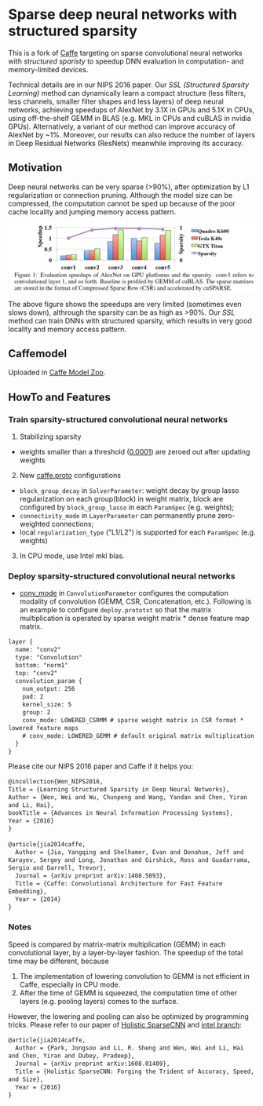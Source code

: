 # Sparse deep neural networks with structured sparsity

This is a fork of [Caffe](http://caffe.berkeleyvision.org/) targeting on sparse convolutional neural networks with *structured sparisty* to speedup DNN evaluation in computation- and memory-limited devices.

Technical details are in our NIPS 2016 paper.
Our *SSL (Structured Sparsity Learning)* method can dynamically learn a compact structure (less filters, less channels, smaller filter shapes and less layers) of deep neural networks, achieving speedups of AlexNet by 3.1X in GPUs and 5.1X in CPUs, using off-the-shelf GEMM in BLAS (e.g. MKL in CPUs and cuBLAS in nvidia GPUs). Alternatively, a variant of our method can improve accuracy of AlexNet by ~1%. Moreover, our results can also reduce the number of layers in Deep Residual Networks (ResNets) meanwhile improving its accuracy.

## Motivation
Deep neural networks can be very sparse (>90%), after optimization by L1 regularization or connection pruning. Although the model size can be compressed, the computation cannot be sped up because of the poor cache locality and jumping memory access pattern.

![Alt text](/models/bvlc_reference_caffenet/speedups.png?raw=true "Speedup vs. sparsity")

The above figure shows the speedups are very limited (sometimes even slows down), althrough the sparsity can be as high as >90%. Our *SSL* method can train DNNs with structured sparsity, which results in very good locality and memory access pattern.

## Caffemodel
Uploaded in [Caffe Model Zoo](https://github.com/BVLC/caffe/wiki/Model-Zoo#learning-structured-sparsity-in-deep-neural-networks).

## HowTo and Features
### Train sparsity-structured convolutional neural networks 
1. Stabilizing sparsity
  - weights smaller than a threshold ([0.0001](http://www.cv-foundation.org/openaccess/content_cvpr_2015/papers/Liu_Sparse_Convolutional_Neural_2015_CVPR_paper.pdf)) are zeroed out after updating weights
2. New [caffe.proto](https://github.com/wenwei202/caffe/blob/scnn/src/caffe/proto/caffe.proto) configurations
  - `block_group_decay` in `SolverParameter`: weight decay by group lasso regularization on each group(block) in weight matrix, block are configured by `block_group_lasso` in each `ParamSpec` (e.g. weights);
  - `connectivity_mode` in `LayerParameter` can permanently prune zero-weighted connections;
  - local `regularization_type` ("L1/L2") is supported for each `ParamSpec` (e.g. weights)
3. In CPU mode, use Intel mkl blas.

### Deploy sparsity-structured convolutional neural networks 
  - [conv_mode](https://github.com/wenwei202/caffe/blob/scnn/src/caffe/proto/caffe.proto#L637) in `ConvolutionParameter` configures the computation modality of convolution (GEMM, CSR, Concatenation, etc.). Following is an example to configure `deploy.prototxt` so that the matrix multiplication is operated by sparse weight matrix * dense feature map matrix.
```
layer {
  name: "conv2"
  type: "Convolution"
  bottom: "norm1"
  top: "conv2"
  convolution_param {
    num_output: 256
    pad: 2
    kernel_size: 5
    group: 2
    conv_mode: LOWERED_CSRMM # sparse weight matrix in CSR format * lowered feature maps
    # conv_mode: LOWERED_GEMM # default original matrix multiplication 
  }
}
```


Please cite our NIPS 2016 paper and Caffe if it helps you:

    @incollection{Wen_NIPS2016,
    Title = {Learning Structured Sparsity in Deep Neural Networks},
    Author = {Wen, Wei and Wu, Chunpeng and Wang, Yandan and Chen, Yiran and Li, Hai},
    bookTitle = {Advances in Neural Information Processing Systems},
    Year = {2016}
    }
    
    @article{jia2014caffe,
      Author = {Jia, Yangqing and Shelhamer, Evan and Donahue, Jeff and Karayev, Sergey and Long, Jonathan and Girshick, Ross and Guadarrama, Sergio and Darrell, Trevor},
      Journal = {arXiv preprint arXiv:1408.5093},
      Title = {Caffe: Convolutional Architecture for Fast Feature Embedding},
      Year = {2014}
    }

### Notes
Speed is compared by matrix-matrix multiplication (GEMM) in each convolutional layer, by a layer-by-layer fashion. The speedup of the total time may be different, because
  1. The implementation of lowering convolution to GEMM is not efficient in Caffe, especially in CPU mode.
  2. After the time of GEMM is squeezed, the computation time of other layers (e.g. pooling layers) comes to the surface.

However, the lowering and pooling can also be optimized by programming tricks. Please refer to our paper of [Holistic SparseCNN](https://arxiv.org/abs/1608.01409) and [intel branch](https://github.com/wenwei202/caffe/tree/intel):

    @article{jia2014caffe,
      Author = {Park, Jongsoo and Li, R. Sheng and Wen, Wei and Li, Hai and Chen, Yiran and Dubey, Pradeep},
      Journal = {arXiv preprint arXiv:1608.01409},
      Title = {Holistic SparseCNN: Forging the Trident of Accuracy, Speed, and Size},
      Year = {2016}
    }

  
